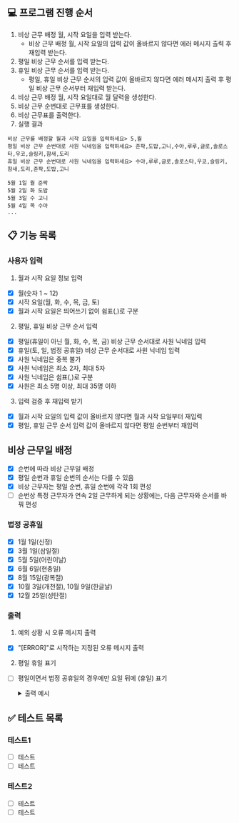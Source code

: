 ## 💻 프로그램 진행 순서
1. 비상 근무 배정 월, 시작 요일을 입력 받는다.
   * 비상 근무 배정 월, 시작 요일의 입력 값이 올바르지 않다면 에러 메시지 출력 후 재입력 받는다.
2. 평일 비상 근무 순서를 입력 받는다.
3. 휴일 비상 근무 순서를 입력 받는다.
   * 평일, 휴일 비상 근무 순서의 입력 값이 올바르지 않다면 에러 메시지 출력 후 평일 비상 근무 순서부터 재입력 받는다.
4. 비상 근무 배정 월, 시작 요일대로 월 달력을 생성한다.
5. 비상 근무 순번대로 근무표를 생성한다.
6. 비상 근무표를 출력한다.
7. 실행 결과
```
비상 근무를 배정할 월과 시작 요일을 입력하세요> 5,월
평일 비상 근무 순번대로 사원 닉네임을 입력하세요> 준팍,도밥,고니,수아,루루,글로,솔로스타,우코,슬링키,참새,도리
휴일 비상 근무 순번대로 사원 닉네임을 입력하세요> 수아,루루,글로,솔로스타,우코,슬링키,참새,도리,준팍,도밥,고니

5월 1일 월 준팍
5월 2일 화 도밥
5월 3일 수 고니
5월 4일 목 수아
...
```

## 📋 기능 목록
### 사용자 입력
1. 월과 시작 요일 정보 입력
- [x] 월(숫자 1 ~ 12)
- [x] 시작 요일(월, 화, 수, 목, 금, 토)
- [x] 월과 시작 요일은 띄어쓰기 없이 쉼표(,)로 구분

2. 평일, 휴일 비상 근무 순서 입력
- [x] 평일(휴일이 아닌 월, 화, 수, 목, 금) 비상 근무 순서대로 사원 닉네임 입력
- [x] 휴일(토, 일, 법정 공휴일) 비상 근무 순서대로 사원 닉네임 입력
- [x] 사원 닉네임은 중복 불가
- [x] 사원 닉네임은 최소 2자, 최대 5자
- [x] 사원 닉네임은 쉼표(,)로 구분
- [x] 사원은 최소 5명 이상, 최대 35명 이하

3. 입력 검증 후 재입력 받기
- [x] 월과 시작 요일의 입력 값이 올바르지 않다면 월과 시작 요일부터 재입력
- [x] 평일, 휴일 근무 순서 입력 값이 올바르지 않다면 평일 순번부터 재입력

## 비상 근무일 배정
- [x] 순번에 따라 비상 근무일 배정
- [x] 평일 순번과 휴일 순번의 순서는 다를 수 있음
- [x] 비상 근무자는 평일 순번, 휴일 순번에 각각 1회 편성
- [ ] 순번상 특정 근무자가 연속 2일 근무하게 되는 상황에는, 다음 근무자와 순서를 바꿔 편성
 
### 법정 공휴일
- [x] 1월 1일(신정)
- [x] 3월 1일(삼일절)
- [x] 5월 5일(어린이날)
- [x] 6월 6일(현충일)
- [x] 8월 15일(광복절)
- [x] 10월 3일(개천절), 10월 9일(한글날)
- [x] 12월 25일(성탄절)

### 출력
1. 예외 상황 시 오류 메시지 출력
- [x] "[ERROR]"로 시작하는 지정된 오류 메시지 출력

2. 평일 휴일 표기
- [ ] 평일이면서 법정 공휴일의 경우에만 요일 뒤에 (휴일) 표기
    <details>
    <summary>출력 예시</summary>

    ```
    5월 1일 월 준팍
    5월 2일 화 도밥
    5월 3일 수 고니
    5월 4일 목 수아
    5월 5일 금(휴일) 루루
    5월 6일 토 수아
    5월 7일 일 글로
    5월 8일 월 루루
    5월 9일 화 글로
    5월 10일 수 솔로스타
    5월 11일 목 우코
    5월 12일 금 슬링키
    5월 13일 토 솔로스타
    5월 14일 일 우코
    5월 15일 월 참새
    5월 16일 화 도리
    5월 17일 수 준팍
    5월 18일 목 도밥
    5월 19일 금 고니
    5월 20일 토 슬링키
    5월 21일 일 참새
    5월 22일 월 수아
    5월 23일 화 루루
    5월 24일 수 글로
    5월 25일 목 솔로스타
    5월 26일 금 우코
    5월 27일 토 도리
    5월 28일 일 준팍
    5월 29일 월 슬링키
    5월 30일 화 참새
    5월 31일 수 도리
    ```

## ✅ 테스트 목록
### 테스트1
- [ ] 테스트
- [ ] 테스트

### 테스트2
- [ ] 테스트
- [ ] 테스트